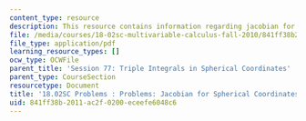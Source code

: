 ```yaml
---
content_type: resource
description: This resource contains information regarding jacobian for spherical coordinates.
file: /media/courses/18-02sc-multivariable-calculus-fall-2010/841ff38b2011ac2f0200eceefe6048c6_MIT18_02SC_pb_77_quest.pdf
file_type: application/pdf
learning_resource_types: []
ocw_type: OCWFile
parent_title: 'Session 77: Triple Integrals in Spherical Coordinates'
parent_type: CourseSection
resourcetype: Document
title: '18.02SC Problems : Problems: Jacobian for Spherical Coordinates'
uid: 841ff38b-2011-ac2f-0200-eceefe6048c6
---
```

